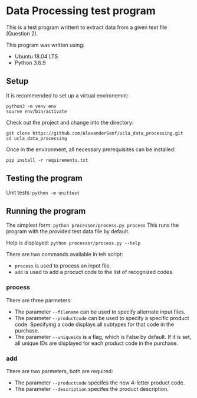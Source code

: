 # Data Processing test program

This is a test program writtent to extract data from a given text file (Question 2).

This program was written using:
* Ubuntu 18.04 LTS
* Python 3.6.9

## Setup

It is recommended to set up a virtual environemnt:

```console
python3 -m venv env
sourve env/bin/activate
```

Check out the project and change into the directory:

```console
git clone https://github.com/AlexanderSenf/ucla_data_processing.git
cd ucla_data_processing
```

Once in the environment, all necessary prerequisites can be installed:

```console
pip install -r requirements.txt
```

## Testing the program

Unit tests: `python -m unittest`

## Running the program

The simplest form: `python processor/process.py process`
This runs the program with the provided test data file by default.

Help is displayed:  `python processor/process.py --help`

There are two commands available in teh script:
* `process` is used to process an inpot file.
* `add` is used to add a procuct code to the list of recognized codes.

### process

There are three parmeters:
* The parameter `--filename` can be used to specify alternate input files.
* The parameter `--productcode` can be used to specify a specific product code.
Specifying a code displays all subtypes for that code in the purchase.
* The parameter `--uniqueids` is a flag, which is False by default. If it is
set, all unique IDs are displayed for each product code in the purchase.

### add

There are two parmeters, both are required:
* The parameter `--productcode` specifes the new 4-letter product code.
* The parameter `--description` specifes the product description.
